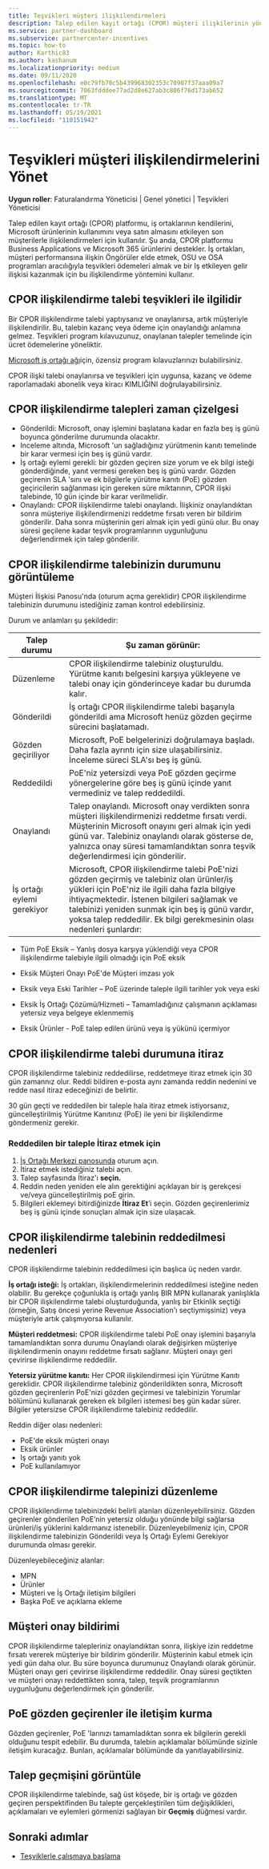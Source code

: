 ```yaml
---
title: Teşvikleri müşteri ilişkilendirmeleri
description: Talep edilen kayıt ortağı (CPOR) müşteri ilişkilerinin yönetilmesi için önemli süreçler ve zaman çizelgelerini anlayın.
ms.service: partner-dashboard
ms.subservice: partnercenter-incentives
ms.topic: how-to
author: Karthic83
ms.author: kashanum
ms.localizationpriority: medium
ms.date: 09/11/2020
ms.openlocfilehash: e0c79fb70c5b439968302353c70907f37aaa09a7
ms.sourcegitcommit: 7063fdddee77ad2d8e627ab3c806f76d173ab652
ms.translationtype: MT
ms.contentlocale: tr-TR
ms.lasthandoff: 05/19/2021
ms.locfileid: "110151942"
---
```

# <a name="manage-incentives-customer-associations"></a>Teşvikleri müşteri ilişkilendirmelerini Yönet

**Uygun roller**: Faturalandırma Yöneticisi | Genel yönetici | Teşvikleri Yöneticisi

Talep edilen kayıt ortağı (CPOR) platformu, iş ortaklarının kendilerini, Microsoft ürünlerinin kullanımını veya satın almasını etkileyen son müşterilerle ilişkilendirmeleri için kullanılır. Şu anda, CPOR platformu Business Applications ve Microsoft 365 ürünlerini destekler. İş ortakları, müşteri performansına ilişkin Öngörüler elde etmek, OSU ve OSA programları aracılığıyla teşvikleri ödemeleri almak ve bir Iş etkileyen gelir ilişkisi kazanmak için bu ilişkilendirme yöntemini kullanır.  

## <a name="how-your-cpor-association-claim-relates-to-incentives"></a>CPOR ilişkilendirme talebi teşvikleri ile ilgilidir

Bir CPOR ilişkilendirme talebi yaptıysanız ve onaylanırsa, artık müşteriyle ilişkilendirilir. Bu, talebin kazanç veya ödeme için onaylandığı anlamına gelmez. Teşvikleri program kılavuzunuz, onaylanan talepler temelinde için ücret ödemelerine yöneliktir.

[Microsoft iş ortağı ağı](https://aka.ms/partnerincentives)için, özensiz program kılavuzlarınızı bulabilirsiniz.

CPOR ilişki talebi onaylanırsa ve teşvikleri için uygunsa, kazanç ve ödeme raporlamadaki abonelik veya kiracı KIMLIĞINI doğrulayabilirsiniz. 

## <a name="cpor-association-claims-timeline"></a>CPOR ilişkilendirme talepleri zaman çizelgesi

- Gönderildi: Microsoft, onay işlemini başlatana kadar en fazla beş iş günü boyunca gönderilme durumunda olacaktır.
- Inceleme altında, Microsoft 'un sağladığınız yürütmenin kanıtı temelinde bir karar vermesi için beş iş günü vardır.
- İş ortağı eylemi gerekli: bir gözden geçiren size yorum ve ek bilgi isteği gönderdiğinde, yanıt vermesi gereken beş iş günü vardır. Gözden geçirenin SLA 'sını ve ek bilgilerle yürütme kanıtı (PoE) gözden geçiricilerin sağlanması için gereken süre miktarının, CPOR ilişki talebinde, 10 gün içinde bir karar verilmelidir.
- Onaylandı: CPOR ilişkilendirme talebi onaylandı. İlişkiniz onaylandıktan sonra müşteriye ilişkilendirmenizi reddetme fırsatı veren bir bildirim gönderilir. Daha sonra müşterinin geri almak için yedi günü olur. Bu onay süresi geçilene kadar teşvik programlarının uygunluğunu değerlendirmek için talep gönderilir.

## <a name="view-the-status-of-your-cpor-association-claim"></a>CPOR ilişkilendirme talebinizin durumunu görüntüleme

Müşteri İlişkisi Panosu'nda (oturum açma gereklidir) [](https://partner.microsoft.com/dashboard/incentives/claims/associations) CPOR ilişkilendirme talebinizin durumunu istediğiniz zaman kontrol edebilirsiniz.

Durum ve anlamları şu şekildedir:

| Talep durumu | Şu zaman görünür: |
| ------ | ----------- | 
|  Düzenleme  | CPOR ilişkilendirme talebiniz oluşturuldu. Yürütme kanıtı belgesini karşıya yükleyene ve talebi onay için gönderinceye kadar bu durumda kalır.   |
|  Gönderildi  | İş ortağı CPOR ilişkilendirme talebi başarıyla gönderildi ama Microsoft henüz gözden geçirme sürecini başlatamadı.   |
|  Gözden geçiriliyor  | Microsoft, PoE belgelerinizi doğrulamaya başladı. Daha fazla ayrıntı için size ulaşabilirsiniz. İnceleme süreci SLA'sı beş iş günü.  |
|  Reddedildi  | PoE'niz yetersizdi veya PoE gözden geçirme yönergelerine göre beş iş günü içinde yanıt vermediniz ve talep reddedildi.   |
|  Onaylandı  | Talep onaylandı. Microsoft onay verdikten sonra müşteri ilişkilendirmenizi reddetme fırsatı verdi. Müşterinin Microsoft onayını geri almak için yedi günü var. Talebiniz onaylandı olarak gösterse de, yalnızca onay süresi tamamlandıktan sonra teşvik değerlendirmesi için gönderilir.   |
|  İş ortağı eylemi gerekiyor  | Microsoft, CPOR ilişkilendirme talebi PoE'nizi gözden geçirmiş ve talebiniz olan ürünler/iş yükleri için PoE'niz ile ilgili daha fazla bilgiye ihtiyaçmektedir. İstenen bilgileri sağlamak ve talebinizi yeniden sunmak için beş iş günü vardır, yoksa talep reddedilir. Ek bilgi gerekmesinin olası nedenleri şunlardır:

- Tüm PoE Eksik – Yanlış dosya karşıya yüklendiği veya CPOR ilişkilendirme talebiyle ilgili olmadığı için PoE eksik

- Eksik Müşteri Onayı PoE'de Müşteri imzası yok

- Eksik veya Eski Tarihler – PoE üzerinde taleple ilgili tarihler yok veya eski

- Eksik İş Ortağı Çözümü/Hizmeti – Tamamladığınız çalışmanın açıklaması yetersiz veya belgeye eklenmemiş

- Eksik Ürünler - PoE talep edilen ürünü veya iş yükünü içermiyor 

## <a name="dispute-the-status-of-a-cpor-association-claim"></a>CPOR ilişkilendirme talebi durumuna itiraz

CPOR ilişkilendirme talebiniz reddedilirse, reddetmeye itiraz etmek için 30 gün zamannız olur. Reddi bildiren e-posta aynı zamanda reddin nedenini ve redde nasıl itiraz edeceğinizi de belirtir.  

30 gün geçti ve reddedilen bir taleple hala itiraz etmek istiyorsanız, güncelleştirilmiş Yürütme Kanıtınız (PoE) ile yeni bir ilişkilendirme göndermeniz gerekir. 

### <a name="to-dispute-a-rejected-claim"></a>Reddedilen bir taleple İtiraz etmek için

1. [İş Ortağı Merkezi panosunda](https://partner.microsoft.com/dashboard/) oturum açın.
2. İtiraz etmek istediğiniz talebi açın.
3. Talep sayfasında İtiraz'ı **seçin.**
4. Reddin neden yeniden ele alın gerektiğini açıklayan bir iş gerekçesi ve/veya güncelleştirilmiş poE girin.
5. Bilgileri eklemeyi bitirdiğinizde **İtiraz Et**’i seçin. Gözden geçirenlerimiz beş iş günü içinde sonuçları almak için size ulaşacak.

## <a name="reasons-a-cpor-association-claim-is-rejected"></a>CPOR ilişkilendirme talebinin reddedilmesi nedenleri

CPOR ilişkilendirme talebinin reddedilmesi için başlıca üç neden vardır.

**İş ortağı isteği:** İş ortakları, ilişkilendirmelerinin reddedilmesi isteğine neden olabilir. Bu gerekçe çoğunlukla iş ortağı yanlış BIR MPN kullanarak yanlışlıkla bir CPOR ilişkilendirme talebi oluşturduğunda, yanlış bir Etkinlik seçtiği (örneğin, Satış öncesi yerine Revenue Association'ı seçtiymişsiniz) veya müşteriyle artık çalışmıyorsa kullanılır.

**Müşteri reddetmesi:** CPOR ilişkilendirme talebi PoE onay işlemini başarıyla tamamlandıktan sonra durumu Onaylandı olarak değişirken müşteriye ilişkilendirmenin onayını reddetme fırsatı sağlanır. Müşteri onayı geri çevirirse ilişkilendirme reddedilir.

**Yetersiz yürütme kanıtı:** Her CPOR ilişkilendirmesi için Yürütme Kanıtı gereklidir. CPOR ilişkilendirme talebiniz gönderildikten sonra, Microsoft gözden geçirenlerin PoE'nizi gözden geçirmesi ve talebinizin Yorumlar bölümünü kullanarak gereken ek bilgileri istemesi beş gün kadar sürer. Bilgiler yetersizse CPOR ilişkilendirme talebiniz reddedilir.

Reddin diğer olası nedenleri:

- PoE'de eksik müşteri onayı
- Eksik ürünler
- Iş ortağı yanıtı yok
- PoE kullanılamıyor

## <a name="edit-your-cpor-association-claim"></a>CPOR ilişkilendirme talepinizi düzenleme

CPOR ilişkilendirme talebinizdeki belirli alanları düzenleyebilirsiniz. Gözden geçirenler gönderilen PoE’nin yetersiz olduğu yönünde bilgi sağlarsa ürünleri/iş yüklerini kaldırmanız istenebilir. Düzenleyebilmeniz için, CPOR ilişkilendirme talebinizin Gönderildi veya İş Ortağı Eylemi Gerekiyor durumunda olması gerekir.

Düzenleyebileceğiniz alanlar:

- MPN
- Ürünler
- Müşteri ve İş Ortağı iletişim bilgileri
- Başka PoE ve açıklama ekleme

## <a name="customer-consent-notification"></a>Müşteri onay bildirimi

CPOR ilişkilendirme talepleriniz onaylandıktan sonra, ilişkiye izin reddetme fırsatı vererek müşteriye bir bildirim gönderilir. Müşterinin kabul etmek için yedi gün daha olur. Bu süre boyunca durumunuz Onaylandı olarak görünür. Müşteri onayı geri çevirirse ilişkilendirme reddedilir. Onay süresi geçtikten ve müşteri onayı reddettikten sonra, talep, teşvik programlarının uygunluğunu değerlendirmek için gönderilir.

## <a name="how-to-communicate-with-poe-reviewers"></a>PoE gözden geçirenler ile iletişim kurma

Gözden geçirenler, PoE 'larınızı tamamladıktan sonra ek bilgilerin gerekli olduğunu tespit edebilir. Bu durumda, talebin açıklamalar bölümünde sizinle iletişim kuracağız. Bunları, açıklamalar bölümünde da yanıtlayabilirsiniz.

## <a name="view-claim-history"></a>Talep geçmişini görüntüle

CPOR ilişkilendirme talebinde, sağ üst köşede, bir iş ortağı ve gözden geçiren perspektifinden Bu talepte gerçekleştirilen tüm değişiklikleri, açıklamaları ve eylemleri görmenizi sağlayan bir **Geçmiş** düğmesi vardır.

## <a name="next-steps"></a>Sonraki adımlar

- [Teşviklerle çalışmaya başlama](incentives-get-started-intro.md)